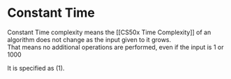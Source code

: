 # Constant Time
Constant Time complexity means the [[CS50x Time Complexity]] of an algorithm does not change as the input given to it grows.  
That means no additional operations are performed, even if the input is 1 or 1000

It is specified as $(1)$.
